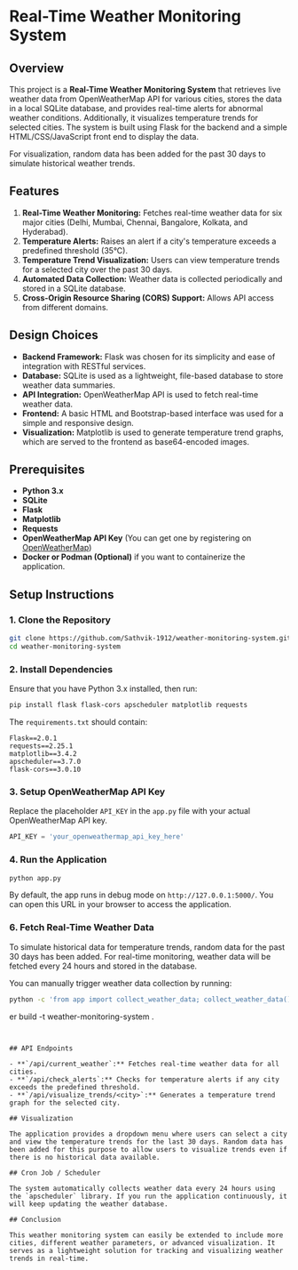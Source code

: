 

# Real-Time Weather Monitoring System

## Overview

This project is a **Real-Time Weather Monitoring System** that retrieves live weather data from OpenWeatherMap API for various cities, stores the data in a local SQLite database, and provides real-time alerts for abnormal weather conditions. Additionally, it visualizes temperature trends for selected cities. The system is built using Flask for the backend and a simple HTML/CSS/JavaScript front end to display the data.

For visualization, random data has been added for the past 30 days to simulate historical weather trends.

## Features

1. **Real-Time Weather Monitoring:** Fetches real-time weather data for six major cities (Delhi, Mumbai, Chennai, Bangalore, Kolkata, and Hyderabad).
2. **Temperature Alerts:** Raises an alert if a city's temperature exceeds a predefined threshold (35°C).
3. **Temperature Trend Visualization:** Users can view temperature trends for a selected city over the past 30 days.
4. **Automated Data Collection:** Weather data is collected periodically and stored in a SQLite database.
5. **Cross-Origin Resource Sharing (CORS) Support:** Allows API access from different domains.

## Design Choices

- **Backend Framework:** Flask was chosen for its simplicity and ease of integration with RESTful services.
- **Database:** SQLite is used as a lightweight, file-based database to store weather data summaries.
- **API Integration:** OpenWeatherMap API is used to fetch real-time weather data.
- **Frontend:** A basic HTML and Bootstrap-based interface was used for a simple and responsive design.
- **Visualization:** Matplotlib is used to generate temperature trend graphs, which are served to the frontend as base64-encoded images.

## Prerequisites

- **Python 3.x**
- **SQLite**
- **Flask**
- **Matplotlib**
- **Requests**
- **OpenWeatherMap API Key** (You can get one by registering on [OpenWeatherMap](https://home.openweathermap.org/users/sign_up))
- **Docker or Podman (Optional)** if you want to containerize the application.

## Setup Instructions

### 1. Clone the Repository

```bash
git clone https://github.com/Sathvik-1912/weather-monitoring-system.git
cd weather-monitoring-system
```

### 2. Install Dependencies

Ensure that you have Python 3.x installed, then run:

```bash
pip install flask flask-cors apscheduler matplotlib requests
```

The `requirements.txt` should contain:
```
Flask==2.0.1
requests==2.25.1
matplotlib==3.4.2
apscheduler==3.7.0
flask-cors==3.0.10
```

### 3. Setup OpenWeatherMap API Key

Replace the placeholder `API_KEY` in the `app.py` file with your actual OpenWeatherMap API key.

```python
API_KEY = 'your_openweathermap_api_key_here'
```


### 4. Run the Application

```bash
python app.py
```

By default, the app runs in debug mode on `http://127.0.0.1:5000/`. You can open this URL in your browser to access the application.

### 6. Fetch Real-Time Weather Data

To simulate historical data for temperature trends, random data for the past 30 days has been added. For real-time monitoring, weather data will be fetched every 24 hours and stored in the database.

You can manually trigger weather data collection by running:

```bash
python -c 'from app import collect_weather_data; collect_weather_data()'
```

er build -t weather-monitoring-system .
```


## API Endpoints

- **`/api/current_weather`:** Fetches real-time weather data for all cities.
- **`/api/check_alerts`:** Checks for temperature alerts if any city exceeds the predefined threshold.
- **`/api/visualize_trends/<city>`:** Generates a temperature trend graph for the selected city.

## Visualization

The application provides a dropdown menu where users can select a city and view the temperature trends for the last 30 days. Random data has been added for this purpose to allow users to visualize trends even if there is no historical data available.

## Cron Job / Scheduler

The system automatically collects weather data every 24 hours using the `apscheduler` library. If you run the application continuously, it will keep updating the weather database.

## Conclusion

This weather monitoring system can easily be extended to include more cities, different weather parameters, or advanced visualization. It serves as a lightweight solution for tracking and visualizing weather trends in real-time.
